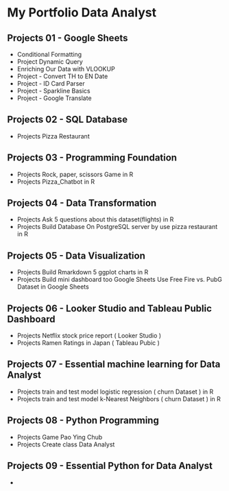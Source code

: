 # My Portfolio Data Analyst

## Projects 01 - Google Sheets
- Conditional Formatting
- Project Dynamic Query
- Enriching Our Data with VLOOKUP
- Project - Convert TH to EN Date
- Project - ID Card Parser
- Project - Sparkline Basics
- Project - Google Translate

## Projects 02 - SQL Database
- Projects Pizza Restaurant

## Projects 03 - Programming Foundation
- Projects Rock, paper, scissors Game in R
- Projects Pizza_Chatbot in R

## Projects 04 - Data Transformation
- Projects Ask 5 questions about this dataset(flights) in R
- Projects Build Database On PostgreSQL server by use pizza restaurant in R

## Projects 05 - Data Visualization
- Projects Build Rmarkdown 5 ggplot charts in R
- Projects Build mini dashboard too Google Sheets Use Free Fire vs. PubG Dataset in Google Sheets

## Projects 06 - Looker Studio and Tableau Public Dashboard 
- Projects Netflix stock price report ( Looker Studio )
- Projects Ramen Ratings in Japan ( Tableau Pubic )

## Projects 07 - Essential machine learning for Data Analyst
- Projects train and test model logistic regression ( churn Dataset ) in R
- Projects train and test model k-Nearest Neighbors ( churn Dataset ) in R

## Projects 08 - Python Programming
- Projects Game Pao Ying Chub
- Projects Create class Data Analyst

## Projects 09 - Essential Python for Data Analyst
- 
